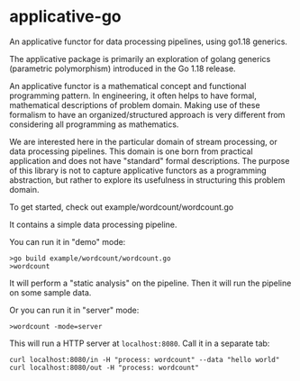 # applicative-go
An applicative functor for data processing pipelines, using go1.18 generics. 

The applicative package is primarily an exploration of golang generics
(parametric polymorphism) introduced in the Go 1.18 release.

An applicative functor is a mathematical concept and functional
programming pattern. In engineering, it often helps to have
formal, mathematical descriptions of problem domain. Making use
of these formalism to have an organized/structured approach is
very different from considering all programming as mathematics.

We are interested here in the particular domain of stream processing,
or data processing pipelines. This domain is one born from practical
application and does not have "standard" formal descriptions.
The purpose of this library is not to capture applicative functors as
a programming abstraction, but rather to explore its usefulness
in structuring this problem domain.

To get started, check out example/wordcount/wordcount.go

It contains a simple data processing pipeline.

You can run it in "demo" mode:

```
>go build example/wordcount/wordcount.go
>wordcount
```

It will perform a "static analysis" on the pipeline.
Then it will run the pipeline on some sample data.

Or you can run it in "server" mode:

```
>wordcount -mode=server
```

This will run a HTTP server at `localhost:8080`.
Call it in a separate tab:
```
curl localhost:8080/in -H "process: wordcount" --data "hello world"
curl localhost:8080/out -H "process: wordcount"
```

